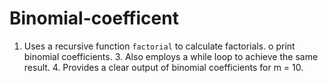 # Binomial-coefficent
1. Uses a recursive function `factorial` to calculate factorials.  o print binomial coefficients.  3. Also employs a while loop to achieve the same result.  4. Provides a clear output of binomial coefficients for m = 10.  
